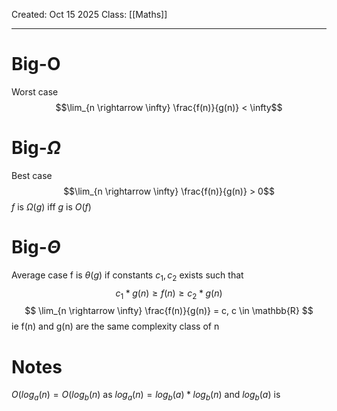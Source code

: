 Created: Oct 15 2025
Class: [[Maths]] 
- - -
# Big-O
Worst case
$$\lim_{n \rightarrow \infty} \frac{f(n)}{g(n)} < \infty$$
# Big-$\Omega$
Best case
$$\lim_{n \rightarrow \infty} \frac{f(n)}{g(n)} > 0$$
$f$ is  $\Omega(g)$ iff $g$ is $O(f)$ 
# Big-$\Theta$
Average case
f is $\theta(g)$ if constants $c_1, c_2$ exists such that
$$
c_1*g(n) \geq f(n) \geq c_2*g(n)
$$
$$
\lim_{n \rightarrow \infty} \frac{f(n)}{g(n)} = c, c \in \mathbb{R}
$$
ie f(n) and g(n) are the same complexity class of n

# Notes
$O(log_a (n) = O(log_b (n)$
as $log_a (n) = log_b (a) * log_b (n)$
and $log_b (a)$ is 